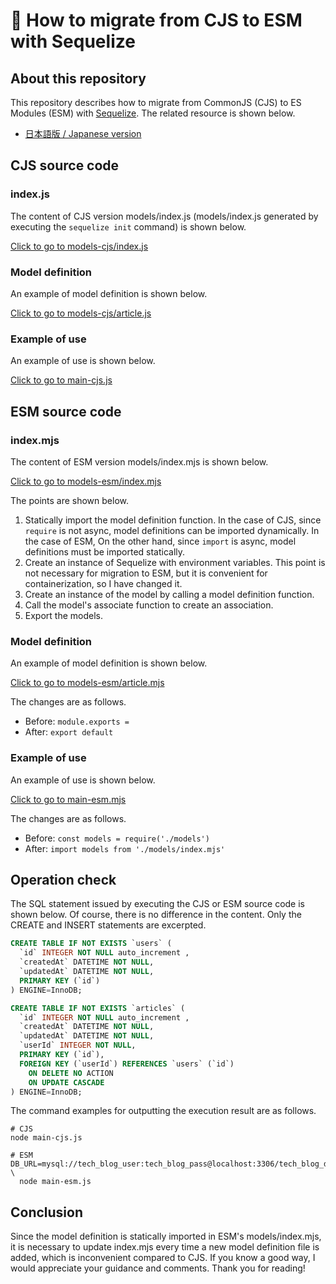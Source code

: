 # 🚀 How to migrate from CJS to ESM with Sequelize

## About this repository

This repository describes how to migrate from CommonJS (CJS) to ES Modules (ESM) with [Sequelize](https://sequelize.org/). The related resource is shown below.

- [日本語版 / Japanese version](https://zenn.dev/tatsuyasusukida/articles/sequelize-cjs-to-esm)



## CJS source code

### index.js

The content of CJS version models/index.js (models/index.js generated by executing the `sequelize init` command) is shown below.

[Click to go to models-cjs/index.js](https://github.com/tatsuyasusukida/sequelize-cjs-to-esm/blob/main/models-cjs/index.js)

### Model definition

An example of model definition is shown below.

[Click to go to models-cjs/article.js](https://github.com/tatsuyasusukida/sequelize-cjs-to-esm/blob/main/models-cjs/article.js)

### Example of use

An example of use is shown below.

[Click to go to main-cjs.js](https://github.com/tatsuyasusukida/sequelize-cjs-to-esm/blob/main/main-cjs.js)



## ESM source code

### index.mjs

The content of ESM version models/index.mjs is shown below.

[Click to go to models-esm/index.mjs](https://github.com/tatsuyasusukida/sequelize-cjs-to-esm/blob/main/models-esm/index.mjs)

The points are shown below.

1. Statically import the model definition function. In the case of CJS, since `require` is not async, model definitions can be imported dynamically. In the case of ESM, On the other hand, since `import` is async, model definitions must be imported statically.
2. Create an instance of Sequelize with environment variables. This point is not necessary for migration to ESM, but it is convenient for containerization, so I have changed it.
3. Create an instance of the model by calling a model definition function.
4. Call the model's associate function to create an association.
5. Export the models.

### Model definition

An example of model definition is shown below.

[Click to go to models-esm/article.mjs](https://github.com/tatsuyasusukida/sequelize-cjs-to-esm/blob/main/models-esm/article.mjs)

The changes are as follows.

- Before: `module.exports = `
- After: `export default`

### Example of use

An example of use is shown below.

[Click to go to main-esm.mjs](https://github.com/tatsuyasusukida/sequelize-cjs-to-esm/blob/main/main-esm.mjs)

The changes are as follows.

- Before: `const models = require('./models')`
- After: `import models from './models/index.mjs'`



## Operation check

The SQL statement issued by executing the CJS or ESM source code is shown below. Of course, there is no difference in the content. Only the CREATE and INSERT statements are excerpted.

```sql
CREATE TABLE IF NOT EXISTS `users` (
  `id` INTEGER NOT NULL auto_increment ,
  `createdAt` DATETIME NOT NULL,
  `updatedAt` DATETIME NOT NULL,
  PRIMARY KEY (`id`)
) ENGINE=InnoDB;

CREATE TABLE IF NOT EXISTS `articles` (
  `id` INTEGER NOT NULL auto_increment ,
  `createdAt` DATETIME NOT NULL,
  `updatedAt` DATETIME NOT NULL,
  `userId` INTEGER NOT NULL,
  PRIMARY KEY (`id`),
  FOREIGN KEY (`userId`) REFERENCES `users` (`id`)
    ON DELETE NO ACTION
    ON UPDATE CASCADE
) ENGINE=InnoDB;
```

The command examples for outputting the execution result are as follows.

```shell
# CJS
node main-cjs.js

# ESM
DB_URL=mysql://tech_blog_user:tech_blog_pass@localhost:3306/tech_blog_db \
  node main-esm.js
```



## Conclusion

Since the model definition is statically imported in ESM's models/index.mjs, it is necessary to update index.mjs every time a new model definition file is added, which is inconvenient compared to CJS. If you know a good way, I would appreciate your guidance and comments. Thank you for reading!
